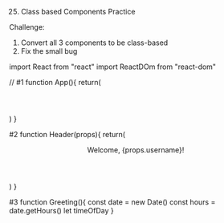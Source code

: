 25. Class based Components Practice 

Challenge: 
1. Convert all 3 components to be class-based 
2. Fix the small bug 

import React from "react"
import ReactDOm from "react-dom"

// #1
function App(){
    return(
        <div>
            <Header />
            <Greeting />
        </div>
    )
}

#2 
function Header(props){
    return(
        <header>
            <p>Welcome, {props.username}!</p>
        </header>
    )
}

#3 
function Greeting(){
    const date = new Date()
    const hours = date.getHours()
    let timeOfDay
}